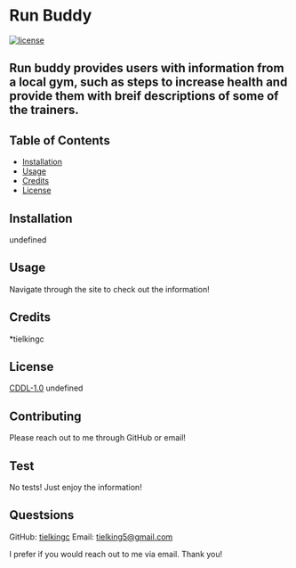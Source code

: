 
  # Run Buddy

  [![license](https://img.shields.io/badge/License-CDDL-1.0-blue.svg)](https://opensource.org/licenses/CDDL-1.0)

  ## Run buddy provides users with information from a local gym, such as steps to increase health and provide them with breif descriptions of some of the trainers.

  ## Table of Contents

  * [Installation](#installation)
  * [Usage](#usage)
  * [Credits](#credits)
  * [License](#license)
  
  ## Installation
  undefined

  ## Usage
  Navigate through the site to check out the information!

  ## Credits
  *tielkingc

  ## License
  [CDDL-1.0](https://opensource.org/licenses/CDDL-1.0)
  undefined

  ## Contributing
  Please reach out to me through GitHub or email!

  ## Test
  No tests! Just enjoy the information!

  ## Questsions
  GitHub: [tielkingc](https://github.com/tielkingc)
  Email: tielking5@gmail.com

  I prefer if you would reach out to me via email. Thank you!
